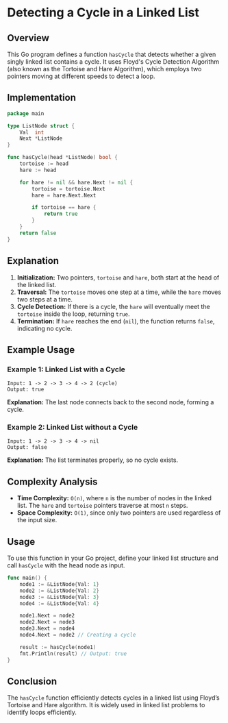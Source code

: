 # Detecting a Cycle in a Linked List

## Overview
This Go program defines a function `hasCycle` that detects whether a given singly linked list contains a cycle. It uses Floyd's Cycle Detection Algorithm (also known as the Tortoise and Hare Algorithm), which employs two pointers moving at different speeds to detect a loop.

## Implementation

```go
package main

type ListNode struct {
    Val  int
    Next *ListNode
}

func hasCycle(head *ListNode) bool {
    tortoise := head
    hare := head

    for hare != nil && hare.Next != nil {
        tortoise = tortoise.Next
        hare = hare.Next.Next

        if tortoise == hare {
            return true
        }
    }
    return false
}
```

## Explanation
1. **Initialization:** Two pointers, `tortoise` and `hare`, both start at the head of the linked list.
2. **Traversal:** The `tortoise` moves one step at a time, while the `hare` moves two steps at a time.
3. **Cycle Detection:** If there is a cycle, the `hare` will eventually meet the `tortoise` inside the loop, returning `true`.
4. **Termination:** If `hare` reaches the end (`nil`), the function returns `false`, indicating no cycle.

## Example Usage

### Example 1: Linked List with a Cycle
```
Input: 1 -> 2 -> 3 -> 4 -> 2 (cycle)
Output: true
```
**Explanation:** The last node connects back to the second node, forming a cycle.

### Example 2: Linked List without a Cycle
```
Input: 1 -> 2 -> 3 -> 4 -> nil
Output: false
```
**Explanation:** The list terminates properly, so no cycle exists.

## Complexity Analysis
- **Time Complexity:** `O(n)`, where `n` is the number of nodes in the linked list. The `hare` and `tortoise` pointers traverse at most `n` steps.
- **Space Complexity:** `O(1)`, since only two pointers are used regardless of the input size.

## Usage
To use this function in your Go project, define your linked list structure and call `hasCycle` with the head node as input.

```go
func main() {
    node1 := &ListNode{Val: 1}
    node2 := &ListNode{Val: 2}
    node3 := &ListNode{Val: 3}
    node4 := &ListNode{Val: 4}

    node1.Next = node2
    node2.Next = node3
    node3.Next = node4
    node4.Next = node2 // Creating a cycle

    result := hasCycle(node1)
    fmt.Println(result) // Output: true
}
```

## Conclusion
The `hasCycle` function efficiently detects cycles in a linked list using Floyd’s Tortoise and Hare algorithm. It is widely used in linked list problems to identify loops efficiently.

